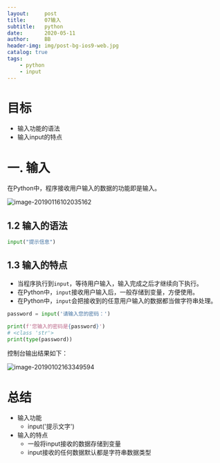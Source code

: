 ```yaml
---
layout:     post
title:      07输入
subtitle:   python
date:       2020-05-11
author:     BB
header-img: img/post-bg-ios9-web.jpg
catalog: true
tags:
    - python
    - input
---
```



# 目标

- 输入功能的语法
- 输入input的特点

# 一. 输入

在Python中，程序接收用户输入的数据的功能即是输入。

![image-20190116102035162](07-输入.assets/image-20190116102035162-7605235.png)

## 1.2 输入的语法

```python
input("提示信息")
```

## 1.3 输入的特点

- 当程序执行到`input`，等待用户输入，输入完成之后才继续向下执行。
- 在Python中，`input`接收用户输入后，一般存储到变量，方便使用。
- 在Python中，`input`会把接收到的任意用户输入的数据都当做字符串处理。

```python
password = input('请输入您的密码：')

print(f'您输入的密码是{password}')
# <class 'str'>
print(type(password))
```

控制台输出结果如下：

![image-20190102163349594](/Users/zhaoyanqiu/Desktop/Python%E5%9F%BA%E7%A1%80%E8%AE%B2%E4%B9%89/01-Python%E5%85%A5%E9%97%A8/Python%E5%85%A5%E9%97%A8.assets/image-20190102163349594-6418029.png)

# 总结

- 输入功能
  - input('提示文字')
- 输入的特点
  - 一般将input接收的数据存储到变量
  - input接收的任何数据默认都是字符串数据类型